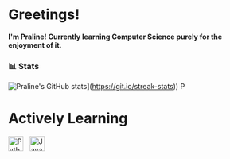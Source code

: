 # Greetings!

**I'm Praline! Currently learning Computer Science purely for the enjoyment of it.**


### 📊 Stats

![Praline's GitHub stats](https://streak-stats.demolab.com/?user=Pralineee)](https://git.io/streak-stats))
P
<!-- ![GitHub Streak](https://streak-stats.demolab.com?user=Pralineee&theme=radical&border_radius=4.5) -->

# Actively Learning

<img align="left" alt="Python" width="30px" style="padding-right:10px;" src="https://cdn.jsdelivr.net/gh/devicons/devicon/icons/python/python-plain.svg" />
<img align="left" alt="JavaScript" width="30px" style="padding-right:10px;" src="https://cdn.jsdelivr.net/gh/devicons/devicon/icons/javascript/javascript-plain.svg" />
